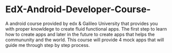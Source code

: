 # EdX-Android-Developer-Course-
A android course provided by edx & Galileo University that provides you with proper knowldege to create fluid functional apps.
The first step to learn how to create apps and later in the future to create apps that helps the commununity and the world.
This course will provide 4 mock apps that will guide me through step by step process.

